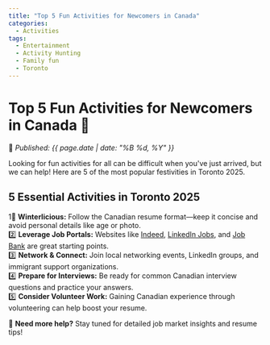 ```yaml
---
title: "Top 5 Fun Activities for Newcomers in Canada"
categories:
  - Activities
tags:
  - Entertainment
  - Activity Hunting
  - Family fun
  - Toronto
---
```


# **Top 5 Fun Activities for Newcomers in Canada** 🎉 

📅 *Published: {{ page.date | date: "%B %d, %Y" }}*  

Looking for fun activities for all can be difficult when you've just arrived, but we can help! Here are 5 of the most popular festivities in Toronto 2025.

## **5 Essential Activities in Toronto 2025**  
1️🎊 **Winterlicious:** Follow the Canadian resume format—keep it concise and avoid personal details like age or photo.  
2️⃣ **Leverage Job Portals:** Websites like [Indeed](https://www.indeed.ca), [LinkedIn Jobs](https://www.linkedin.com/jobs/), and [Job Bank](https://www.jobbank.gc.ca/) are great starting points.  
3️⃣ **Network & Connect:** Join local networking events, LinkedIn groups, and immigrant support organizations.  
4️⃣ **Prepare for Interviews:** Be ready for common Canadian interview questions and practice your answers.  
5️⃣ **Consider Volunteer Work:** Gaining Canadian experience through volunteering can help boost your resume.  

📍 **Need more help?** Stay tuned for detailed job market insights and resume tips!  
